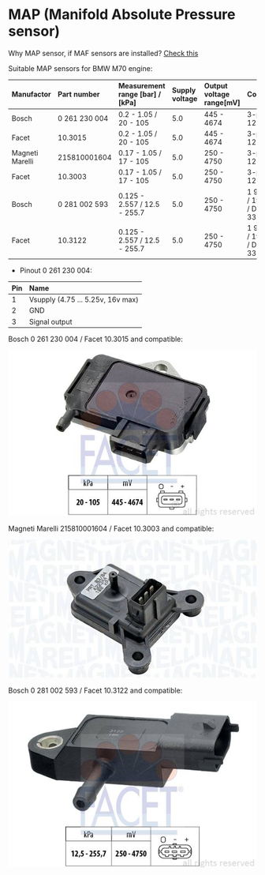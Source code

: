 # MAP (Manifold Absolute Pressure sensor) #

Why MAP sensor, if MAF sensors are installed? [Check this](./maf_sensors.md)

Suitable MAP sensors for BMW M70 engine:

|Manufactor|Part number|Measurement range [bar] / [kPa]|Supply voltage|Output voltage range[mV]|Connector|
|:---------|:---------|:---------|:---------|:---------|:---------|
|Bosch|0 261 230 004|0.2 - 1.05 / 20 - 105|5.0|445 - 4674|3-pin JPT (i.e. 12521706068)|
|Facet|10.3015|0.2 - 1.05 / 20 - 105|5.0|445 - 4674|3-pin JPT (i.e. 12521706068)|
|Magneti Marelli|215810001604|0.17 - 1.05 / 17 - 105|5.0|250 - 4750|3-pin JPT (i.e. 12521706068)|
|Facet|10.3003|0.17 - 1.05 / 17 - 105|5.0|250 - 4750|3-pin JPT (i.e. 12521706068)|
|Bosch|0 281 002 593|0.125 - 2.557 / 12.5 - 255.7|5.0|250 - 4750|1 928 403 110 / 1928402868 / D 261 205 335|
|Facet|10.3122|0.125 - 2.557 / 12.5 - 255.7|5.0|250 - 4750|1 928 403 110 / 1928402868 / D 261 205 335|

- Pinout 0 261 230 004:

|Pin|Name|
|:-----|:-----|
|1|Vsupply (4.75 ... 5.25v, 16v max)|
|2|GND|
|3|Signal output|

Bosch 0 261 230 004 / Facet 10.3015 and compatible:

![MAP](./pictures/103015.jpg)

Magneti Marelli 215810001604 / Facet 10.3003 and compatible:

![MAP](./pictures/215810001604.jpg)

Bosch 0 281 002 593 / Facet 10.3122 and compatible:

![MAP](./pictures/103122.jpg)
